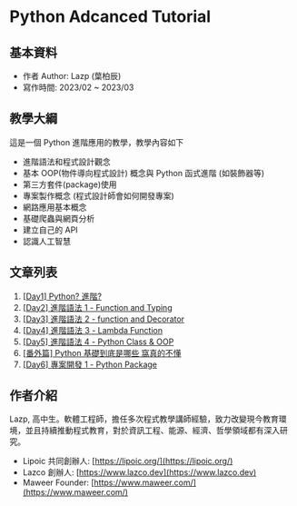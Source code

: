 # Python Adcanced Tutorial

## 基本資料

- 作者 Author: Lazp (葉柏辰)
- 寫作時間: 2023/02 ~ 2023/03

## 教學大綱

這是一個 Python 進階應用的教學，教學內容如下

- 進階語法和程式設計觀念
- 基本 OOP(物件導向程式設計) 概念與 Python 函式進階 (如裝飾器等)
- 第三方套件(package)使用
- 專案製作概念 (程式設計師會如何開發專案)
- 網路應用基本概念
- 基礎爬蟲與網頁分析
- 建立自己的 API
- 認識人工智慧

## 文章列表

1. [ \[Day1\] Python? 進階? ](https://github.com/banahaker/python_advanced_tutorial/blob/main/articles/Day1.md)
2. [ \[Day2\] 進階語法 1 - Function and Typing ](https://github.com/banahaker/python_advanced_tutorial/blob/main/articles/Day2.md)
3. [ \[Day3\] 進階語法 2 - function and Decorator ](https://github.com/banahaker/python_advanced_tutorial/blob/main/articles/Day3.md)
4. [ \[Day4\] 進階語法 3 - Lambda Function ](https://github.com/banahaker/python_advanced_tutorial/blob/main/articles/Day4.md)
5. [ \[Day5\] 進階語法 4 - Python Class & OOP ](https://github.com/banahaker/python_advanced_tutorial/blob/main/articles/Day5.md)
6. [\[番外篇\] Python 基礎到底是哪些 窩真的不懂](https://github.com/banahaker/python_advanced_tutorial/blob/main/articles/Add1.md)
7. [ \[Day6\] 專案開發 1 - Python Package ](https://github.com/banahaker/python_advanced_tutorial/blob/main/articles/Day6.md)

## 作者介紹

Lazp, 高中生。軟體工程師，擔任多次程式教學講師經驗，致力改變現今教育環境，並且持續推動程式教育，對於資訊工程、能源、經濟、哲學領域都有深入研究。

- Lipoic 共同創辦人: [https://lipoic.org/](https://lipoic.org/)
- Lazco 創辦人: [https://www.lazco.dev](https://www.lazco.dev)
- Maweer Founder: [https://www.maweer.com/](https://www.maweer.com/)
